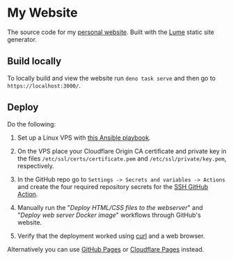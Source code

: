 # My Website

The source code for my [personal website](https://maxbesley.com).
Built with the [Lume](https://lume.land) static site generator.


## Build locally

To locally build and view the website run `deno task serve`
and then go to `https://localhost:3000/`.


## Deploy

Do the following:

1. Set up a Linux VPS with [this Ansible playbook](https://github.com/maxbesley/vps-config).

2. On the VPS place your Cloudflare Origin CA certificate and private key in the
   files `/etc/ssl/certs/certificate.pem` and `/etc/ssl/private/key.pem`, respectively.

3. In the GitHub repo go to `Settings -> Secrets and variables -> Actions` and create the four
   required repository secrets for the [SSH GitHub Action](https://github.com/appleboy/ssh-action).

4. Manually run the "*Deploy HTML/CSS files to the webserver*" and
   "*Deploy web server Docker image*" workflows through GitHub's website.

6. Verify that the deployment worked using [curl](https://curl.se) and a web browser.

Alternatively you can use [GitHub Pages](https://docs.github.com/en/pages)
or [Cloudflare Pages](https://pages.cloudflare.com) instead.

